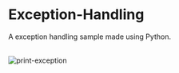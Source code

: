 # Exception-Handling
A exception handling sample made using Python.<br><br>

![print-exception](https://github.com/Pixelikas/Exception-Handling-PY/assets/67108278/2f701345-54b4-4044-86fc-e69e7e5fe2aa)

